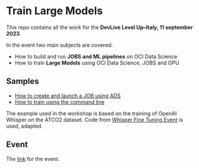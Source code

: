 # Train Large Models
This repo contains all the work for the **DevLive Level Up–Italy, 11 september 2023**.

In the event two main subjects are covered:
* How to build and run **JOBS and ML pipelines** on OCI Data Science
* How to train **Large Models** using OCI Data Science, JOBS and GPU

## Samples
* [How to create and launch a JOB using ADS](./launch_jobs_italian.ipynb)
* [How to train using the command line](./train_nb.sh)

The example used in the workshop is based on the training of OpenAI Whisper on the ATCO2 dataset.
Code from [Whisper Fine Tuning Event](https://github.com/huggingface/community-events/tree/main/whisper-fine-tuning-event) is used, adapted.

## Event
The [link](https://developer.oracle.com/it/community/events/devlive-level-up-italy.html?source=:so:ch:or:dg::::Champions&SC=:so:ch:or:dg::::Champions&pcode=) for the event.